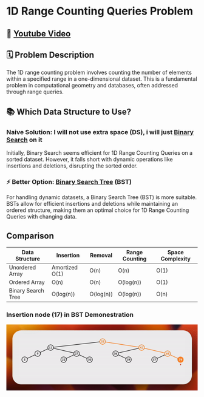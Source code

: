 # 1D Range Counting Queries Problem

## 🎥 [Youtube Video](https://youtu.be/tJUoeyNMZEM?si=AiKe3q6EgG3saD3X)

## 🗓️ Problem Description

The 1D range counting problem involves counting the number of elements within a specified range in a one-dimensional dataset. This is a fundamental problem in computational geometry and databases, often addressed through range queries.

## 📚 Which Data Structure to Use?

### Naive Solution: I will not use extra space (DS), i will just [Binary Search](1D_range_query_binarySearch.cpp) on it

Initially, Binary Search seems efficient for 1D Range Counting Queries on a sorted dataset. However, it falls short with dynamic operations like insertions and deletions, disrupting the sorted order.

### ⚡️ Better Option: [Binary Search Tree](augmented_BST.py) (BST)

For handling dynamic datasets, a Binary Search Tree (BST) is more suitable. BSTs allow for efficient insertions and deletions while maintaining an ordered structure, making them an optimal choice for 1D Range Counting Queries with changing data.

## Comparison

| Data Structure        | Insertion          | Removal           | Range Counting     | Space Complexity   |
| --------------------- | ------------------ | ------------------ | ------------------ | ------------------ |
| Unordered Array       | Amortized O(1)     | O(n)              | O(n)              | O(1)               |
| Ordered Array         | O(n)              | O(n)              | O(log(n))      | O(1)               |
| Binary Search Tree    | O(log(n))      | O(log(n))      | O(log(n))      | O(n)               |

### Insertion node (17) in BST Demonestration
![BST insertion_gif](assets/BSTInsert.gif)
